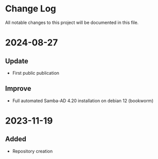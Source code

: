 # Change Log
All notable changes to this project will be documented in this file.

# 2024-08-27

## Update

- First public publication

## Improve

- Full automated Samba-AD 4.20 installation on debian 12 (bookworm)

# 2023-11-19

## Added

- Repository creation